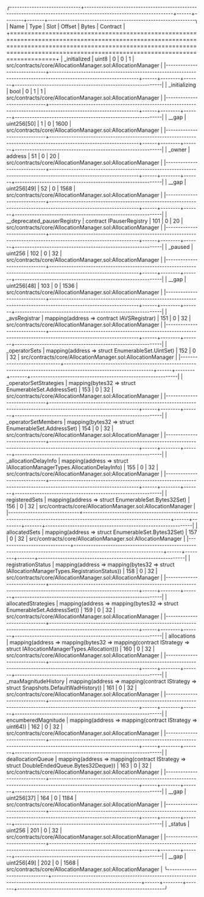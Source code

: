 
╭-----------------------------+------------------------------------------------------------------------------------------------------------------+------+--------+-------+------------------------------------------------------------╮
| Name                        | Type                                                                                                             | Slot | Offset | Bytes | Contract                                                   |
+=====================================================================================================================================================================================================================================+
| _initialized                | uint8                                                                                                            | 0    | 0      | 1     | src/contracts/core/AllocationManager.sol:AllocationManager |
|-----------------------------+------------------------------------------------------------------------------------------------------------------+------+--------+-------+------------------------------------------------------------|
| _initializing               | bool                                                                                                             | 0    | 1      | 1     | src/contracts/core/AllocationManager.sol:AllocationManager |
|-----------------------------+------------------------------------------------------------------------------------------------------------------+------+--------+-------+------------------------------------------------------------|
| __gap                       | uint256[50]                                                                                                      | 1    | 0      | 1600  | src/contracts/core/AllocationManager.sol:AllocationManager |
|-----------------------------+------------------------------------------------------------------------------------------------------------------+------+--------+-------+------------------------------------------------------------|
| _owner                      | address                                                                                                          | 51   | 0      | 20    | src/contracts/core/AllocationManager.sol:AllocationManager |
|-----------------------------+------------------------------------------------------------------------------------------------------------------+------+--------+-------+------------------------------------------------------------|
| __gap                       | uint256[49]                                                                                                      | 52   | 0      | 1568  | src/contracts/core/AllocationManager.sol:AllocationManager |
|-----------------------------+------------------------------------------------------------------------------------------------------------------+------+--------+-------+------------------------------------------------------------|
| __deprecated_pauserRegistry | contract IPauserRegistry                                                                                         | 101  | 0      | 20    | src/contracts/core/AllocationManager.sol:AllocationManager |
|-----------------------------+------------------------------------------------------------------------------------------------------------------+------+--------+-------+------------------------------------------------------------|
| _paused                     | uint256                                                                                                          | 102  | 0      | 32    | src/contracts/core/AllocationManager.sol:AllocationManager |
|-----------------------------+------------------------------------------------------------------------------------------------------------------+------+--------+-------+------------------------------------------------------------|
| __gap                       | uint256[48]                                                                                                      | 103  | 0      | 1536  | src/contracts/core/AllocationManager.sol:AllocationManager |
|-----------------------------+------------------------------------------------------------------------------------------------------------------+------+--------+-------+------------------------------------------------------------|
| _avsRegistrar               | mapping(address => contract IAVSRegistrar)                                                                       | 151  | 0      | 32    | src/contracts/core/AllocationManager.sol:AllocationManager |
|-----------------------------+------------------------------------------------------------------------------------------------------------------+------+--------+-------+------------------------------------------------------------|
| _operatorSets               | mapping(address => struct EnumerableSet.UintSet)                                                                 | 152  | 0      | 32    | src/contracts/core/AllocationManager.sol:AllocationManager |
|-----------------------------+------------------------------------------------------------------------------------------------------------------+------+--------+-------+------------------------------------------------------------|
| _operatorSetStrategies      | mapping(bytes32 => struct EnumerableSet.AddressSet)                                                              | 153  | 0      | 32    | src/contracts/core/AllocationManager.sol:AllocationManager |
|-----------------------------+------------------------------------------------------------------------------------------------------------------+------+--------+-------+------------------------------------------------------------|
| _operatorSetMembers         | mapping(bytes32 => struct EnumerableSet.AddressSet)                                                              | 154  | 0      | 32    | src/contracts/core/AllocationManager.sol:AllocationManager |
|-----------------------------+------------------------------------------------------------------------------------------------------------------+------+--------+-------+------------------------------------------------------------|
| _allocationDelayInfo        | mapping(address => struct IAllocationManagerTypes.AllocationDelayInfo)                                           | 155  | 0      | 32    | src/contracts/core/AllocationManager.sol:AllocationManager |
|-----------------------------+------------------------------------------------------------------------------------------------------------------+------+--------+-------+------------------------------------------------------------|
| registeredSets              | mapping(address => struct EnumerableSet.Bytes32Set)                                                              | 156  | 0      | 32    | src/contracts/core/AllocationManager.sol:AllocationManager |
|-----------------------------+------------------------------------------------------------------------------------------------------------------+------+--------+-------+------------------------------------------------------------|
| allocatedSets               | mapping(address => struct EnumerableSet.Bytes32Set)                                                              | 157  | 0      | 32    | src/contracts/core/AllocationManager.sol:AllocationManager |
|-----------------------------+------------------------------------------------------------------------------------------------------------------+------+--------+-------+------------------------------------------------------------|
| registrationStatus          | mapping(address => mapping(bytes32 => struct IAllocationManagerTypes.RegistrationStatus))                        | 158  | 0      | 32    | src/contracts/core/AllocationManager.sol:AllocationManager |
|-----------------------------+------------------------------------------------------------------------------------------------------------------+------+--------+-------+------------------------------------------------------------|
| allocatedStrategies         | mapping(address => mapping(bytes32 => struct EnumerableSet.AddressSet))                                          | 159  | 0      | 32    | src/contracts/core/AllocationManager.sol:AllocationManager |
|-----------------------------+------------------------------------------------------------------------------------------------------------------+------+--------+-------+------------------------------------------------------------|
| allocations                 | mapping(address => mapping(bytes32 => mapping(contract IStrategy => struct IAllocationManagerTypes.Allocation))) | 160  | 0      | 32    | src/contracts/core/AllocationManager.sol:AllocationManager |
|-----------------------------+------------------------------------------------------------------------------------------------------------------+------+--------+-------+------------------------------------------------------------|
| _maxMagnitudeHistory        | mapping(address => mapping(contract IStrategy => struct Snapshots.DefaultWadHistory))                            | 161  | 0      | 32    | src/contracts/core/AllocationManager.sol:AllocationManager |
|-----------------------------+------------------------------------------------------------------------------------------------------------------+------+--------+-------+------------------------------------------------------------|
| encumberedMagnitude         | mapping(address => mapping(contract IStrategy => uint64))                                                        | 162  | 0      | 32    | src/contracts/core/AllocationManager.sol:AllocationManager |
|-----------------------------+------------------------------------------------------------------------------------------------------------------+------+--------+-------+------------------------------------------------------------|
| deallocationQueue           | mapping(address => mapping(contract IStrategy => struct DoubleEndedQueue.Bytes32Deque))                          | 163  | 0      | 32    | src/contracts/core/AllocationManager.sol:AllocationManager |
|-----------------------------+------------------------------------------------------------------------------------------------------------------+------+--------+-------+------------------------------------------------------------|
| __gap                       | uint256[37]                                                                                                      | 164  | 0      | 1184  | src/contracts/core/AllocationManager.sol:AllocationManager |
|-----------------------------+------------------------------------------------------------------------------------------------------------------+------+--------+-------+------------------------------------------------------------|
| _status                     | uint256                                                                                                          | 201  | 0      | 32    | src/contracts/core/AllocationManager.sol:AllocationManager |
|-----------------------------+------------------------------------------------------------------------------------------------------------------+------+--------+-------+------------------------------------------------------------|
| __gap                       | uint256[49]                                                                                                      | 202  | 0      | 1568  | src/contracts/core/AllocationManager.sol:AllocationManager |
╰-----------------------------+------------------------------------------------------------------------------------------------------------------+------+--------+-------+------------------------------------------------------------╯


